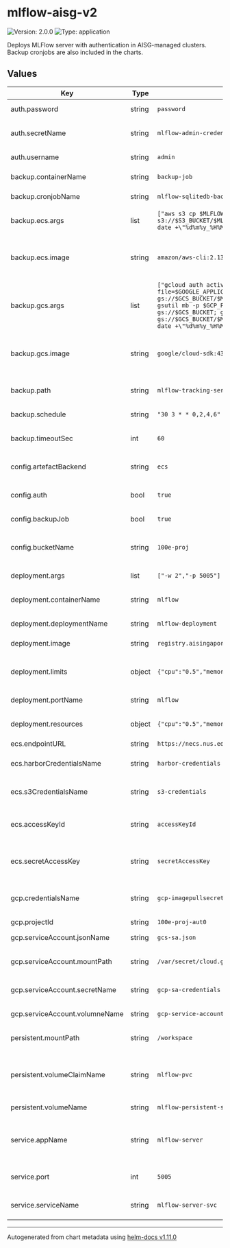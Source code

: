 # mlflow-aisg-v2

![Version: 2.0.0](https://img.shields.io/badge/Version-2.0.0-informational?style=flat-square) ![Type: application](https://img.shields.io/badge/Type-application-informational?style=flat-square)

Deploys MLFlow server with authentication in AISG-managed clusters. Backup cronjobs are also included in the charts.

## Values

| Key | Type | Default | Description |
|-----|------|---------|-------------|
| auth.password | string | `password` | Default admin password. |
| auth.secretName | string | `mlflow-admin-credentials` | Name of Secret to store the default admin credentials. |
| auth.username | string | `admin` | Default admin username. |
| backup.containerName | string | `backup-job` | Name of the container of the backup job. |
| backup.cronjobName | string | `mlflow-sqlitedb-backup` | Name of the backup cronjob. |
| backup.ecs.args | list | `["aws s3 cp $MLFLOW_DATABASE_PATH s3://$S3_BUCKET/$MLFLOW_BACKUP_PATH/$(TZ='Asia/Singapore' date +\"%d%m%y_%H%M%S\")_mlflow.db"]` | Arguments for the backup job image for a ECS backend. |
| backup.ecs.image | string | `amazon/aws-cli:2.13.3` | Image to run the backup job on, for when the tracking server is stored on ECS. |
| backup.gcs.args | list | `["gcloud auth activate-service-account --key-file=$GOOGLE_APPLICATION_CREDENTIALS; gsutil ls -b gs://$GCS_BUCKET/$MLFLOW_BACKUP_PATH &> /dev/null \|\| gsutil mb -p $GCP_PROJECT_ID -l ASIA-SOUTHEAST1 gs://$GCS_BUCKET; gsutil cp $MLFLOW_DATABASE_PATH gs://$GCS_BUCKET/$MLFLOW_BACKUP_PATH/$(TZ='Asia/Singapore' date +\"%d%m%y_%H%M%S\")_mlflow.db"]` | Arguments for the backup job image for a GCS backend. |
| backup.gcs.image | string | `google/cloud-sdk:437.0.1-slim` | Image to run the backup job on, for when the tracking server is stored on GCS. |
| backup.path | string | `mlflow-tracking-server/db-backups` | Path to save the mlflow tracking server backups to. |
| backup.schedule | string | `"30 3 * * 0,2,4,6"` | Cron schedule for the backup job. |
| backup.timeoutSec | int | `60` | TTL (in seconds) for the jobs spun up by the cronjob schedule.  |
| config.artefactBackend | string | `ecs` | Define which backend to use to store MLflow artefact, [ecs, gcs]. |
| config.auth | bool | `true` | Enable/Disable authentication for MLflow server. |
| config.backupJob | bool | `true` | Enable/Disable backup jobs for database file. |
| config.bucketName | string | `100e-proj` | Name of bucket that the artifacts and tracking server will write to. |
| deployment.args | list | `["-w 2","-p 5005"]` | Arguments to pass to the image. |
| deployment.containerName | string | `mlflow` | Container name that runs the mlflow-server. |
| deployment.deploymentName | string | `mlflow-deployment` | Name of the mlflow-server deployment. |
| deployment.image | string | `registry.aisingapore.net/mlops-pub/mlflow-server:2.5.0` | Image to pull mlflow-server from. |
| deployment.limits | object | `{"cpu":"0.5","memory":"2Gi"}` | Maximum CPU and RAM that the mlflow-servers will be provisioned with. |
| deployment.portName | string | `mlflow` | Name of the port that is to be exposed. |
| deployment.resources | object | `{"cpu":"0.5","memory":"1Gi"}` | Requested CPU and RAM to run the mlflow-server on. |
| ecs.endpointURL | string | `https://necs.nus.edu.sg` | Endpoint for ECS. |
| ecs.harborCredentialsName | string | `harbor-credentials` | Name of Secret that contains credentials to Harbor registry. |
| ecs.s3CredentialsName | string | `s3-credentials` | Name of Secret that contains credentials to ECS. |
| ecs.accessKeyId | string | `accessKeyId` | Name of the key within the Secret that contains the access key ID. |
| ecs.secretAccessKey | string | `secretAccessKey` | Name of the key within the Secret that contains the secret access key. |
| gcp.credentialsName | string | `gcp-imagepullsecrets` | Name of the Secret that contains the imagePullSecret for MLflow. |
| gcp.projectId | string | `100e-proj-aut0` | GCP project ID. |
| gcp.serviceAccount.jsonName | string | `gcs-sa.json` | Name of the Service Account json file. |
| gcp.serviceAccount.mountPath | string | `/var/secret/cloud.google.com` | Location to mount the Service Account key to. |
| gcp.serviceAccount.secretName | string | `gcp-sa-credentials` | Name of secret that contains the Service Account key. |
| gcp.serviceAccount.volumneName | string | `gcp-service-account` | Service account reference name. |
| persistent.mountPath | string | `/workspace` | Path to mount the Persistent Volume Storage to. |
| persistent.volumeClaimName | string | `mlflow-pvc` | Name of the PersistentVolumeClaim that will be used to mount a volume to the MLflow server. |
| persistent.volumeName | string | `mlflow-persistent-storage` | Reference name for volume. |
| service.appName | string | `mlflow-server` | Reference labels that will be applied to both Deployment and Service to expose the correct Deployment |
| service.port | int | `5005` | Port at which the mlflow-server is exposed on. |
| service.serviceName | string | `mlflow-server-svc` | Name of the Service that points to the MLflow server Pods. |

----------------------------------------------
Autogenerated from chart metadata using [helm-docs v1.11.0](https://github.com/norwoodj/helm-docs/releases/v1.11.0)
